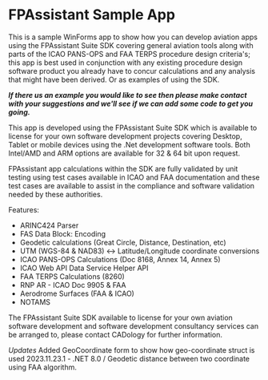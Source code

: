 # FPAssistant Sample App
This is a sample WinForms app to show how you can develop aviation apps using the FPAssistant Suite SDK covering general aviation tools along with parts of the ICAO PANS-OPS and FAA TERPS procedure design criteria's; this app is best used in conjunction with any existing procedure design software product you already have to concur calculations and any analysis that might have been derived. Or as examples of using the SDK. 

***If there us an example you would like to see then please make contact with your suggestions and we'll see if we can add some code to get you going.***

This app is developed using the FPAssistant Suite SDK which is available to license for your own software development projects covering Desktop, Tablet or mobile devices using the .Net development software tools. Both Intel/AMD and ARM options are available for 32 & 64 bit upon request.

FPAssistant app calculations within the SDK are fully validated by unit testing using test cases available in ICAO and FAA documentation and these test cases are available to assist in the compliance and software validation needed by these authorities.

Features:
 - ARINC424 Parser
 - FAS Data Block: Encoding
 - Geodetic calculations (Great Circle, Distance, Destination, etc)
 - UTM (WGS-84 & NAD83)  <-> Latitude/Longitude coordinate conversions
 - ICAO PANS-OPS Calculations (Doc 8168, Annex 14, Annex 5)
 - ICAO Web API Data Service Helper API
 - FAA TERPS Calculations (8260)
 - RNP AR - ICAO Doc 9905 & FAA
 - Aerodrome Surfaces (FAA & ICAO)
 - NOTAMS

The FPAssistant Suite SDK available to license for your own aviation software development and software development consultancy services can be arranged to, please contact CADology for further information.

*Updates*
Added GeoCoordinate form to show how geo-coordinate struct is used
2023.11.23.1 - .NET 8.0 / Geodetic distance between two coordinate using FAA algorithm.
